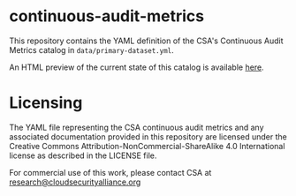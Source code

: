 # continuous-audit-metrics

This repository contains the YAML definition of the CSA's Continuous Audit Metrics catalog in `data/primary-dataset.yml`.

An HTML preview of the current state of this catalog is available [here](http://htmlpreview.github.io/?https://github.com/cloudsecurityalliance/continuous-audit-metrics/blob/main/metrics-catalog.html).

# Licensing

The YAML file representing the CSA continuous audit metrics and any associated documentation provided in this repository are licensed under 
the Creative Commons Attribution-NonCommercial-ShareAlike 4.0 International license as described in the LICENSE file.

For commercial use of this work, please contact CSA at research@cloudsecurityalliance.org
